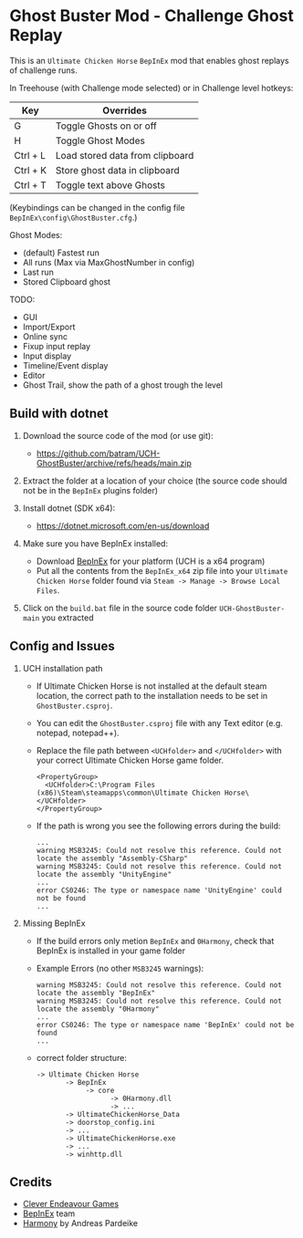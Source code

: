 # Ghost Buster Mod - Challenge Ghost Replay
This is an `Ultimate Chicken Horse` `BepInEx` mod that enables ghost replays of challenge runs.



In Treehouse (with Challenge mode selected) or in Challenge level hotkeys:

| Key          |  Overrides                         |
| ---          |                                --- |
| G            | Toggle Ghosts on or off            |
| H            | Toggle Ghost Modes                 |
| Ctrl + L     | Load stored data from clipboard    |
| Ctrl + K     | Store ghost data in clipboard      |
| Ctrl + T     | Toggle text above Ghosts           |

(Keybindings can be changed in the config file `BepInEx\config\GhostBuster.cfg`.)

Ghost Modes:
 - (default) Fastest run
 - All runs (Max via MaxGhostNumber in config)
 - Last run
 - Stored Clipboard ghost
 
TODO:
 - GUI
 - Import/Export
 - Online sync
 - Fixup input replay
 - Input display
 - Timeline/Event display
 - Editor
 - Ghost Trail, show the path of a ghost trough the level

## Build with dotnet
1. Download the source code of the mod (or use git):
      - https://github.com/batram/UCH-GhostBuster/archive/refs/heads/main.zip

2. Extract the folder at a location of your choice (the source code should not be in the `BepInEx` plugins folder)

3. Install dotnet (SDK x64):
      - https://dotnet.microsoft.com/en-us/download

4. Make sure you have BepInEx installed:
      - Download [BepInEx](https://github.com/BepInEx/BepInEx/releases) for your platform (UCH is a x64 program)
      - Put all the contents from the `BepInEx_x64` zip file into your `Ultimate Chicken Horse` folder found via `Steam -> Manage -> Browse Local Files`.

5. Click on the `build.bat` file in the source code folder `UCH-GhostBuster-main` you extracted 

## Config and Issues
1. UCH installation path
      - If Ultimate Chicken Horse is not installed at the default steam location, 
  the correct path to the installation needs to be set in `GhostBuster.csproj`.
      - You can edit the `GhostBuster.csproj` file with any Text editor (e.g. notepad, notepad++). 
      - Replace the file path between `<UCHfolder>` and `</UCHfolder>` with your correct Ultimate Chicken Horse game folder.

            <PropertyGroup>
              <UCHfolder>C:\Program Files (x86)\Steam\steamapps\common\Ultimate Chicken Horse\</UCHfolder>
            </PropertyGroup>
      
      - If the path is wrong you see the following errors during the build:

            ...
            warning MSB3245: Could not resolve this reference. Could not locate the assembly "Assembly-CSharp"
            warning MSB3245: Could not resolve this reference. Could not locate the assembly "UnityEngine"
            ...
            error CS0246: The type or namespace name 'UnityEngine' could not be found
            ...

2. Missing BepInEx
      - If the build errors only metion `BepInEx` and `0Harmony`, check that BepInEx is installed in your game folder
      - Example Errors (no other `MSB3245` warnings):

            warning MSB3245: Could not resolve this reference. Could not locate the assembly "BepInEx"
            warning MSB3245: Could not resolve this reference. Could not locate the assembly "0Harmony"
            ...
            error CS0246: The type or namespace name 'BepInEx' could not be found
            ...
              
      - correct folder structure:

            -> Ultimate Chicken Horse
                   -> BepInEx
                        -> core
                              -> 0Harmony.dll
                              -> ...
                   -> UltimateChickenHorse_Data
                   -> doorstop_config.ini
                   -> ...
                   -> UltimateChickenHorse.exe
                   -> ...
                   -> winhttp.dll


## Credits
- [Clever Endeavour Games](https://www.cleverendeavourgames.com/)
- [BepInEx](https://github.com/BepInEx/BepInEx) team
- [Harmony](https://github.com/pardeike/Harmony) by Andreas Pardeike
